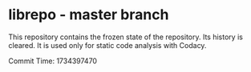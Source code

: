 # librepo - master branch

This repository contains the frozen state of the repository.
Its history is cleared. It is used only for static code
analysis with Codacy.

Commit Time: 1734397470